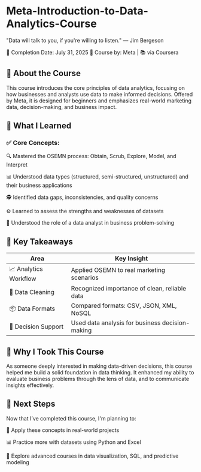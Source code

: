 # Meta-Introduction-to-Data-Analytics-Course

"Data will talk to you, if you're willing to listen." — Jim Bergeson

📅 Completion Date: July 31, 2025
🏅 Course by: Meta | 📚 via Coursera

## 🚀 About the Course
This course introduces the core principles of data analytics, focusing on how businesses and analysts use data to make informed decisions. Offered by Meta, it is designed for beginners and emphasizes real-world marketing data, decision-making, and business impact.

## 📌 What I Learned
### ✅ Core Concepts:
🔍 Mastered the OSEMN process: Obtain, Scrub, Explore, Model, and Interpret

📊 Understood data types (structured, semi-structured, unstructured) and their business applications

🕵️ Identified data gaps, inconsistencies, and quality concerns

⚙️ Learned to assess the strengths and weaknesses of datasets

🎯 Understood the role of a data analyst in business problem-solving

## 🧠 Key Takeaways

| Area                  | Key Insight                                     |
| --------------------- | ----------------------------------------------- |
| 📈 Analytics Workflow | Applied OSEMN to real marketing scenarios       |
| 🧹 Data Cleaning      | Recognized importance of clean, reliable data   |
| 📦 Data Formats       | Compared formats: CSV, JSON, XML, NoSQL         |
| 🧭 Decision Support   | Used data analysis for business decision-making |

## 💬 Why I Took This Course
As someone deeply interested in making data-driven decisions, this course helped me build a solid foundation in data thinking. It enhanced my ability to evaluate business problems through the lens of data, and to communicate insights effectively.

## 📌 Next Steps
Now that I’ve completed this course, I'm planning to:

🚀 Apply these concepts in real-world projects

📊 Practice more with datasets using Python and Excel

📘 Explore advanced courses in data visualization, SQL, and predictive modeling


